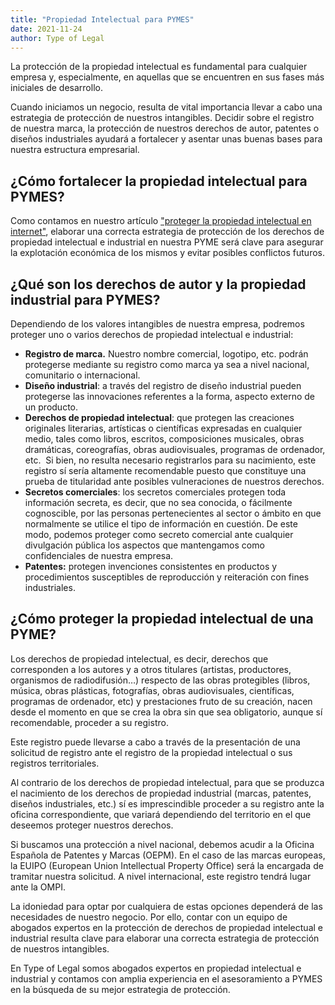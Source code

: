 ```yaml
---
title: "Propiedad Intelectual para PYMES"
date: 2021-11-24
author: Type of Legal
---
```


La protección de la propiedad intelectual es fundamental para cualquier empresa y, especialmente, en aquellas que se encuentren en sus fases más iniciales de desarrollo.

Cuando iniciamos un negocio, resulta de vital importancia llevar a cabo una estrategia de protección de nuestros intangibles. Decidir sobre el registro de nuestra marca, la protección de nuestros derechos de autor, patentes o diseños industriales ayudará a fortalecer y asentar unas buenas bases para nuestra estructura empresarial.

**¿Cómo fortalecer la propiedad intelectual para PYMES?**
---------------------------------------------------------

Como contamos en nuestro artículo ["proteger la propiedad intelectual en internet"](https://typeoflegal.com/proteger-la-propiedad-intelectual-en-internet/), elaborar una correcta estrategia de protección de los derechos de propiedad intelectual e industrial en nuestra PYME será clave para asegurar la explotación económica de los mismos y evitar posibles conflictos futuros.

**¿Qué son los derechos de autor y la propiedad industrial para PYMES?**
------------------------------------------------------------------------

Dependiendo de los valores intangibles de nuestra empresa, podremos proteger uno o varios derechos de propiedad intelectual e industrial:

*   **Registro de marca.** Nuestro nombre comercial, logotipo, etc. podrán protegerse mediante su registro como marca ya sea a nivel nacional, comunitario o internacional.
*   **Diseño industrial**: a través del registro de diseño industrial pueden protegerse las innovaciones referentes a la forma, aspecto externo de un producto.
*   **Derechos de propiedad intelectual**: que protegen las creaciones originales literarias, artísticas o científicas expresadas en cualquier medio, tales como libros, escritos, composiciones musicales, obras dramáticas, coreografías, obras audiovisuales, programas de ordenador, etc.  Si bien, no resulta necesario registrarlos para su nacimiento, este registro sí sería altamente recomendable puesto que constituye una prueba de titularidad ante posibles vulneraciones de nuestros derechos.
*   **Secretos comerciales**: los secretos comerciales protegen toda información secreta, es decir, que no sea conocida, o fácilmente cognoscible, por las personas pertenecientes al sector o ámbito en que normalmente se utilice el tipo de información en cuestión. De este modo, podemos proteger como secreto comercial ante cualquier divulgación pública los aspectos que mantengamos como confidenciales de nuestra empresa.
*   **Patentes:** protegen invenciones consistentes en productos y procedimientos susceptibles de reproducción y reiteración con fines industriales.

**¿Cómo proteger la propiedad intelectual de una PYME?**
--------------------------------------------------------

Los derechos de propiedad intelectual, es decir, derechos que corresponden a los autores y a otros titulares (artistas, productores, organismos de radiodifusión…) respecto de las obras protegibles (libros, música, obras plásticas, fotografías, obras audiovisuales, científicas, programas de ordenador, etc) y prestaciones fruto de su creación, nacen desde el momento en que se crea la obra sin que sea obligatorio, aunque sí recomendable, proceder a su registro.

Este registro puede llevarse a cabo a través de la presentación de una solicitud de registro ante el registro de la propiedad intelectual o sus registros territoriales.

Al contrario de los derechos de propiedad intelectual, para que se produzca el nacimiento de los derechos de propiedad industrial (marcas, patentes, diseños industriales, etc.) sí es imprescindible proceder a su registro ante la oficina correspondiente, que variará dependiendo del territorio en el que deseemos proteger nuestros derechos.

Si buscamos una protección a nivel nacional, debemos acudir a la Oficina Española de Patentes y Marcas (OEPM). En el caso de las marcas europeas, la EUIPO (European Union Intellectual Property Office) será la encargada de tramitar nuestra solicitud. A nivel internacional, este registro tendrá lugar ante la OMPI.

La idoniedad para optar por cualquiera de estas opciones dependerá de las necesidades de nuestro negocio. Por ello, contar con un equipo de abogados expertos en la protección de derechos de propiedad intelectual e industrial resulta clave para elaborar una correcta estrategia de protección de nuestros intangibles.

En Type of Legal somos abogados expertos en propiedad intelectual e industrial y contamos con amplia experiencia en el asesoramiento a PYMES en la búsqueda de su mejor estrategia de protección.
